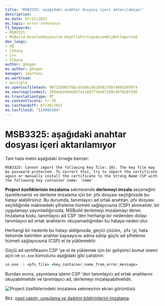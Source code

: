 ```yaml
---
title: 'MSB3325: aşağıdaki anahtar dosyası içeri aktarılamıyor'
description: .
ms.date: 07/22/2021
ms.topic: error-reference
f1_keywords:
- MSB3325
- MSBuild.ResolveKeySource.KeyFileForSignAssemblyNotImported
dev_langs:
- VB
- CSharp
- C++
- FSharp
author: ghogen
ms.author: ghogen
manager: jmartens
ms.workload:
- multiple
ms.openlocfilehash: 90715b08576bcd5dd6c8d16582f9b7488d3950f4
ms.sourcegitcommit: 2694ab246eb857a1c607738a67198c46f826f106
ms.translationtype: MT
ms.contentlocale: tr-TR
ms.lasthandoff: 07/30/2021
ms.locfileid: "114995384"
---
```

# <a name="msb3325-cannot-import-the-following-key-file"></a>MSB3325: aşağıdaki anahtar dosyası içeri aktarılamıyor

Tam hata metni aşağıdaki örneğe benzer:

```output
MSB3325: Cannot import the following key file: {0}. The key file may be password protected. To correct this, try to import the certificate again or manually install the certificate to the Strong Name CSP with the following key container name: 'name'
```

**Project özelliklerinin** **imzalama** sekmesinde **derlemeyi imzala** seçeneğini işaretlerseniz ve derleme imzalama için bir. pfx dosyası seçtiğinizde bu hatayı alabilirsiniz. Bu durumda, tanımlayıcı ad ortak anahtarı. pfx dosyası seçildiğinde makinedeki şifreleme hizmeti sağlayıcısına (CSP) alınmalıdır. bir uygulamayı yayımladığınızda, MSBuild derlemeyi imzalamayı dener. İmzalama kodu, tanımlayıcı ad CSP 'den herhangi bir nedenden dolayı tanımlayıcı ad ortak anahtarını okuyamadığından bu hataya neden olur.

Herhangi bir nedenle bu hatayı aldığınızda, geçici çözüm,. pfx 'yi, hata iletisinde belirtilen anahtar kapsayıcısı adına sahip güçlü ad şifreleme hizmeti sağlayıcısına (CSP) el ile yüklemektir.

Güçlü ad sertifikasını CSP 'ye el ile yüklemek için bir geliştirici komut istemi açın ve `sn.exe` komutunu aşağıdaki gibi çalıştırın:

```cmd
sn.exe -i <pfx_file> <key_container_name_from_error_message>
```

Bundan sonra, yayımlama işlemi CSP 'den tanımlayıcı ad ortak anahtarını okuyabilmelidir ve tanımlayıcı ad, derlemeyi imzalayabilmelidir.

![Project özelliklerindeki imzalama sekmesinin ekran görüntüsü](media/msb3325/signing-sign-the-assembly.png)

Bkz. [nasıl yapılır: uygulama ve dağıtım bildirimlerini imzalama](../../ide/how-to-sign-application-and-deployment-manifests.md).
